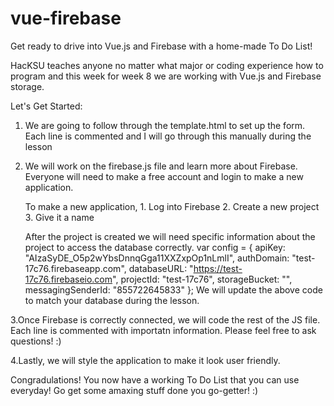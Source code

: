 # vue-firebase
Get ready to drive into Vue.js and Firebase with a home-made To Do List!

HacKSU teaches anyone no matter what major or coding experience how to program and this week for week 8 we are working with Vue.js and Firebase storage.

Let's Get Started:
   1.  We are going to follow through the template.html to set up the form. Each line is commented and I will go through this manually during the lesson 

   2. We will work on the firebase.js file and learn more about Firebase. Everyone will need to make a free account and login to make a new application.

         To make a new application, 
                 1. Log into Firebase
                 2. Create a new project
                 3. Give it a name 
    
        After the project is created we will need specific information about the project to access the database correctly.
             var config = {
                apiKey: "AIzaSyDE_O5p2wYbsDnnqGga11XXZxpOp1nLmlI",
                authDomain: "test-17c76.firebaseapp.com",
                databaseURL: "https://test-17c76.firebaseio.com",
                projectId: "test-17c76",
                storageBucket: "",
                messagingSenderId: "855722645833"
            };
        We will update the above code to match your database during the lesson.

   3.Once Firebase is correctly connected, we will code the rest of the JS file. Each line is commented with importatn information. Please feel free to ask questions! :)

   4.Lastly, we will style the application to make it look user friendly.

Congradulations! You now have a working To Do List that you can use everyday! Go get some amaxing stuff done you go-getter! :)

